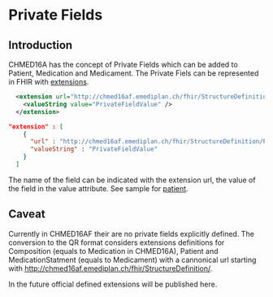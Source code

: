 # Private Fields

## Introduction

CHMED16A has the concept of Private Fields which can be added to Patient, Medication and Medicament.
The Private Fiels can be represented in FHIR with [extensions](http://hl7.org/fhir/extensibility.html#Extension).


```xml
  <extension url="http://chmed16af.emediplan.ch/fhir/StructureDefinition/PrivateFieldName" >
    <valueString value="PrivateFieldValue" />
  </extension>
```

```json
"extension" : [
    {
      "url" : "http://chmed16af.emediplan.ch/fhir/StructureDefinition/PrivateField",
      "valueString" : "PrivateFieldValue"
    }
  ]
```

The name of the field can be indicated with the extension url, the value of the field in the value attribute. See sample for [patient](Patient-chmed16af-mp-patient-ext.html).

## Caveat

Currently in CHMED16AF their are no private fields explicitly defined. The conversion to the QR format considers extensions definitions for Composition (equals to Medication in CHMED16A), Patient and MedicationStatment (equals to Medicament) with a cannonical url starting with http://chmed16af.emediplan.ch/fhir/StructureDefinition/.

In the future official defined extensions will be published here.





